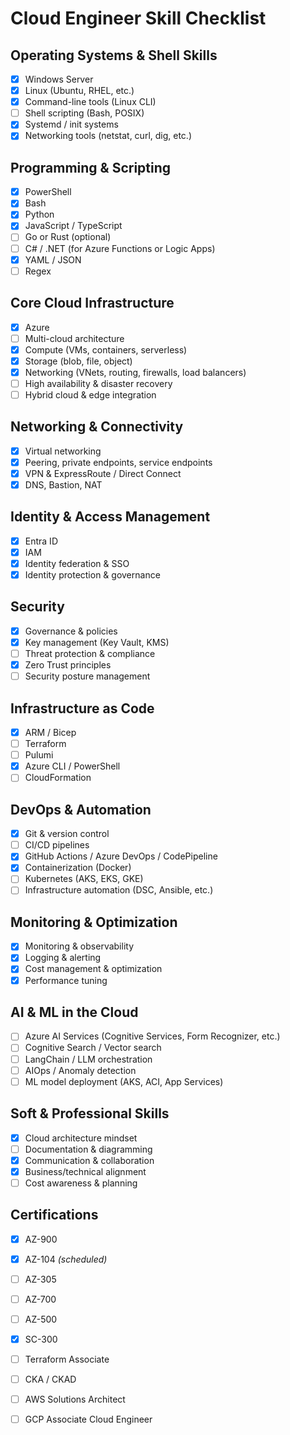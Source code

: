 # Cloud Engineer Skill Checklist

## Operating Systems & Shell Skills
- [x] Windows Server  
- [x] Linux (Ubuntu, RHEL, etc.)  
- [X] Command-line tools (Linux CLI)  
- [ ] Shell scripting (Bash, POSIX)  
- [X] Systemd / init systems  
- [X] Networking tools (netstat, curl, dig, etc.)

## Programming & Scripting
- [x] PowerShell  
- [x] Bash  
- [X] Python  
- [X] JavaScript / TypeScript  
- [ ] Go or Rust (optional)  
- [ ] C# / .NET (for Azure Functions or Logic Apps)  
- [X] YAML / JSON  
- [ ] Regex 

## Core Cloud Infrastructure
- [x] Azure  
- [ ] Multi-cloud architecture  
- [x] Compute (VMs, containers, serverless)  
- [x] Storage (blob, file, object)  
- [x] Networking (VNets, routing, firewalls, load balancers)  
- [ ] High availability & disaster recovery  
- [ ] Hybrid cloud & edge integration  

## Networking & Connectivity
- [x] Virtual networking  
- [X] Peering, private endpoints, service endpoints  
- [X] VPN & ExpressRoute / Direct Connect  
- [X] DNS, Bastion, NAT
      
## Identity & Access Management
- [x] Entra ID  
- [X] IAM 
- [X] Identity federation & SSO  
- [X] Identity protection & governance  

## Security
- [x] Governance & policies  
- [x] Key management (Key Vault, KMS)  
- [ ] Threat protection & compliance  
- [X] Zero Trust principles  
- [ ] Security posture management  

## Infrastructure as Code
- [x] ARM / Bicep  
- [ ] Terraform  
- [ ] Pulumi  
- [x] Azure CLI / PowerShell  
- [ ] CloudFormation

## DevOps & Automation
- [X] Git & version control  
- [ ] CI/CD pipelines  
- [X] GitHub Actions / Azure DevOps / CodePipeline  
- [X] Containerization (Docker)  
- [ ] Kubernetes (AKS, EKS, GKE)  
- [ ] Infrastructure automation (DSC, Ansible, etc.)  

## Monitoring & Optimization
- [X] Monitoring & observability  
- [X] Logging & alerting  
- [X] Cost management & optimization  
- [X] Performance tuning  

## AI & ML in the Cloud
- [ ] Azure AI Services (Cognitive Services, Form Recognizer, etc.)  
- [ ] Cognitive Search / Vector search  
- [ ] LangChain / LLM orchestration  
- [ ] AIOps / Anomaly detection  
- [ ] ML model deployment (AKS, ACI, App Services)  

## Soft & Professional Skills
- [x] Cloud architecture mindset  
- [ ] Documentation & diagramming  
- [X] Communication & collaboration  
- [X] Business/technical alignment  
- [ ] Cost awareness & planning  

## Certifications
- [x] AZ-900  
- [x] AZ-104 *(scheduled)*  
- [ ] AZ-305  
- [ ] AZ-700  
- [ ] AZ-500  
- [X] SC-300  
- [ ] Terraform Associate  
- [ ] CKA / CKAD  
- [ ] AWS Solutions Architect  
- [ ] GCP Associate Cloud Engineer  

